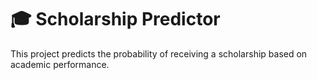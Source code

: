 # 🎓 Scholarship Predictor

This project predicts the probability of receiving a scholarship based on academic performance.
